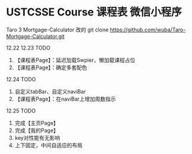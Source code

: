 # USTCSSE Course 课程表 微信小程序
Taro 3 Mortgage-Calculator 改的
git clone https://github.com/wuba/Taro-Mortgage-Calculator.git



12.22 12.23 TODO
1. 【课程表Page】：延迟加载Swpier，懒加载课程占位
1. 【课程表Page】：确定多套配色

12.24 TODO
1. 自定义tabBar、自定义naviBar
1. 【课程表Page】：在naviBar上增加周数指示

12.25 TODO
1. 完成【主页Page】
1. 完成【我的Page】
1. key对性能有无影响
1. 上下固定，中间自适应的布局
